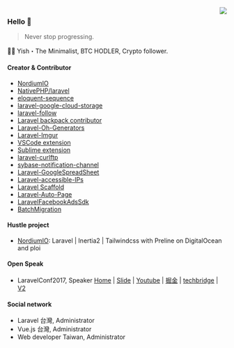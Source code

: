 <img align="right" src="https://github-readme-stats.vercel.app/api?username=Mombuyish&show_icons=true&icon_color=586069&text_color=586069&bg_color=fff&line_height=30&hide_title=true&title_color=0366d6" />

### Hello 👋

> Never stop progressing.

👨‍🚀 Yish・The Minimalist, BTC HODLER, Crypto follower.

#### Creator & Contributor
* [NordiumIO](http://nordium.io/)
* [NativePHP/laravel](https://github.com/NativePHP/laravel)
* [eloquent-sequence](https://github.com/highsolutions/eloquent-sequence)
* [laravel-google-cloud-storage](https://github.com/Superbalist/laravel-google-cloud-storage)
* [laravel-follow](https://github.com/overtrue/laravel-follow)
* [Laravel backpack contributor](https://github.com/Laravel-Backpack)
* [Laravel-Oh-Generators](https://github.com/Mombuyish/Laravel-Oh-Generators)
* [Laravel-Imgur](https://github.com/Mombuyish/Laravel-Imgur)
* [VSCode extension](https://marketplace.visualstudio.com/items?itemName=Yish.php-snippets-for-vscode)
* [Sublime extension](https://packagecontrol.io/packages/PHP%20Snippets)
* [laravel-curlftp](https://github.com/Mombuyish/laravel-curlftp)
* [sybase-notification-channel](https://github.com/Mombuyish/sybase-notification-channel)
* [Laravel-GoogleSpreadSheet](https://github.com/Mombuyish/Laravel-GoogleSpreadSheet)
* [Laravel-accessible-IPs](https://github.com/Mombuyish/Laravel-accessible-IPs)
* [Laravel Scaffold](https://github.com/Mombuyish/Scaffold)
* [Laravel-Auto-Page](https://github.com/Mombuyish/Laravel-Auto-Page)
* [LaravelFacebookAdsSdk](https://github.com/Mombuyish/LaravelFacebookAdsSdk)
* [BatchMigration](https://github.com/Mombuyish/BatchMigration)


#### Hustle project
* [NordiumIO](http://nordium.io/): Laravel | Inertia2 | Tailwindcss with Preline on DigitalOcean and ploi

#### Open Speak
* LaravelConf2017, Speaker [Home](https://2017.laravelconf.tw/zh-TW/schedule?2017) | [Slide](https://docs.google.com/presentation/d/1rOWNct6tu8u63Gss8hHwz8KncWkP3yI3BR8dsDs1-Sg/edit?slide=id.g23a49237ff_0_0#slide=id.g23a49237ff_0_0) | [Youtube](https://youtu.be/pzY0FBafXd0?si=OuD13dZWyld2j9kf) | [掘金](https://juejin.cn/post/6844903710204624909) | 
[techbridge](https://weekly.techbridge.cc/techbridge-88) | [V2](https://docs.google.com/presentation/d/1w7399eZkYGa-7ik3g8gAPchkW9jUsrYCTnpTW7D-OZE/edit?usp=sharing)

#### Social network
* Laravel 台灣, Administrator
* Vue.js 台灣, Administrator
* Web developer Taiwan, Administrator

